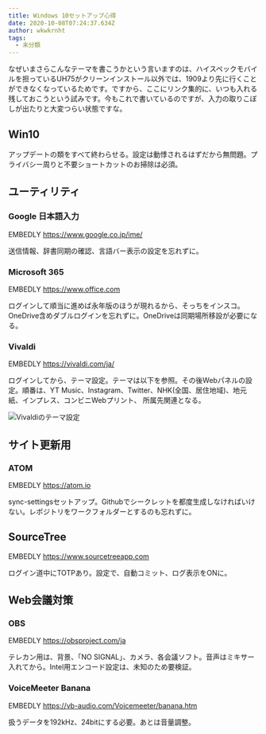 ```yaml
---
title: Windows 10セットアップ心得
date: 2020-10-08T07:24:37.634Z
author: wkwkrnht
tags:
  - 未分類
---
```

なぜいまさらこんなテーマを書こうかという言いますのは、ハイスペックモバイルを担っているUH75がクリーンインストール以外では、1909より先に行くことができなくなっているためです。ですから、ここにリンク集的に、いつも入れる残しておこうという試みです。今もこれで書いているのですが、入力の取りこぼしが出たりと大変つらい状態ですな。

## Win10

アップデートの類をすべて終わらせる。設定は動悸されるはずだから無問題。プライバシー周りと不要ショートカットのお掃除は必須。

## ユーティリティ

### Google 日本語入力

EMBEDLY https://www.google.co.jp/ime/

送信情報、辞書同期の確認、言語バー表示の設定を忘れずに。

### Microsoft 365

EMBEDLY https://www.office.com

ログインして順当に進めば永年版のほうが現れるから、そっちをインスコ。OneDrive含めダブルログインを忘れずに。OneDriveは同期場所移設が必要になる。

### Vivaldi

EMBEDLY https://vivaldi.com/ja/

ログインしてから、テーマ設定。テーマは以下を参照。その後Webパネルの設定。順番は、YT Music、Instagram、Twitter、NHK(全国、居住地域)、地元紙、インプレス、コンビニWebプリント、 所属先関連となる。

![Vivaldiのテーマ設定](https://res.cloudinary.com/wkwkrnht/image/upload/v1602205115/2020-10-09_09.56.10_vivaldi_869203dce0dd_logb06.png)

## サイト更新用

### ATOM

EMBEDLY https://atom.io

sync-settingsセットアップ。Githubでシークレットを都度生成しなければいけない。レポジトリをワークフォルダーとするのも忘れずに。

## SourceTree

EMBEDLY https://www.sourcetreeapp.com

ログイン道中にTOTPあり。設定で、自動コミット、ログ表示をONに。

## Web会議対策

### OBS

EMBEDLY https://obsproject.com/ja

テレカン用は、背景、「NO SIGNAL」、カメラ、各会議ソフト。音声はミキサー入れてから。Intel用エンコード設定は、未知のため要検証。

### VoiceMeeter Banana

EMBEDLY https://vb-audio.com/Voicemeeter/banana.htm

扱うデータを192kHz、24bitにする必要。あとは音量調整。
